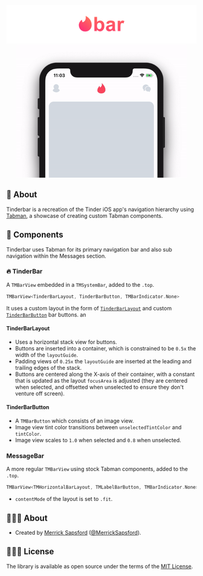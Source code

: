 <p align="center">
    <img src=".readme/logo.png" width="890" alt="Tinderbar"/>
    <img src=".readme/tinderbar.gif" width="450" alt="Tinderbar"/>
</p>

## 🤔 About
Tinderbar is a recreation of the Tinder iOS app's navigation hierarchy using [Tabman](https://github.com/uias/Tabman), a  showcase of creating custom Tabman components.

## 🚀 Components
Tinderbar uses Tabman for its primary navigation bar and also sub navigation within the Messages section.

### 🔥 TinderBar
A `TMBarView` embedded in a `TMSystemBar`, added to the `.top`.
```swift
TMBarView<TinderBarLayout, TinderBarButton, TMBarIndicator.None>
```

It uses a custom layout in the form of [`TinderBarLayout`](./Sources/Tinderbar/Bars/TinderBar/TinderBarLayout.swift) and custom [`TinderBarButton`](./Sources/Tinderbar/Bars/TinderBar/TinderBarButton.swift) bar buttons.
an
#### TinderBarLayout
- Uses a horizontal stack view for buttons.
- Buttons are inserted into a container, which is constrained to be `0.5x` the width of the `layoutGuide`.
- Padding views of `0.25x` the `layoutGuide` are inserted at the leading and trailing edges of the stack.
- Buttons are centered along the X-axis of their container, with a constant that is updated as the layout `focusArea` is adjusted (they are centered when selected, and offsetted when unselected to ensure they don't venture off screen).

#### TinderBarButton
- A `TMBarButton` which consists of an image view.
- Image view tint color transitions between `unselectedTintColor` and `tintColor`.
- Image view scales to `1.0` when selected and `0.8` when unselected.

### MessageBar
A more regular `TMBarView` using stock Tabman components, added to the `.top`.
```swift
TMBarView<TMHorizontalBarLayout, TMLabelBarButton, TMBarIndicator.None>
```
- `contentMode` of the layout is set to `.fit`.

## 👨🏻‍💻 About
- Created by [Merrick Sapsford](https://github.com/msaps) ([@MerrickSapsford](https://twitter.com/MerrickSapsford)).

## 👮🏻‍♂️ License
The library is available as open source under the terms of the [MIT License](http://opensource.org/licenses/MIT).
